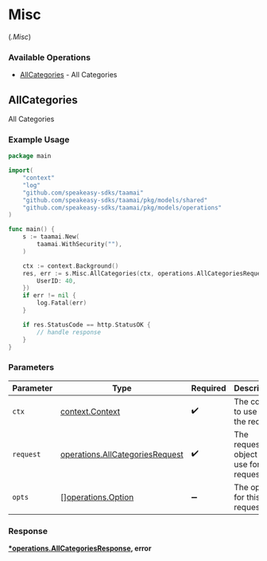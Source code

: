 # Misc
(*.Misc*)

### Available Operations

* [AllCategories](#allcategories) - All Categories

## AllCategories

All Categories

### Example Usage

```go
package main

import(
	"context"
	"log"
	"github.com/speakeasy-sdks/taamai"
	"github.com/speakeasy-sdks/taamai/pkg/models/shared"
	"github.com/speakeasy-sdks/taamai/pkg/models/operations"
)

func main() {
    s := taamai.New(
        taamai.WithSecurity(""),
    )

    ctx := context.Background()
    res, err := s.Misc.AllCategories(ctx, operations.AllCategoriesRequest{
        UserID: 40,
    })
    if err != nil {
        log.Fatal(err)
    }

    if res.StatusCode == http.StatusOK {
        // handle response
    }
}
```

### Parameters

| Parameter                                                                          | Type                                                                               | Required                                                                           | Description                                                                        |
| ---------------------------------------------------------------------------------- | ---------------------------------------------------------------------------------- | ---------------------------------------------------------------------------------- | ---------------------------------------------------------------------------------- |
| `ctx`                                                                              | [context.Context](https://pkg.go.dev/context#Context)                              | :heavy_check_mark:                                                                 | The context to use for the request.                                                |
| `request`                                                                          | [operations.AllCategoriesRequest](../../models/operations/allcategoriesrequest.md) | :heavy_check_mark:                                                                 | The request object to use for the request.                                         |
| `opts`                                                                             | [][operations.Option](../../models/operations/option.md)                           | :heavy_minus_sign:                                                                 | The options for this request.                                                      |


### Response

**[*operations.AllCategoriesResponse](../../models/operations/allcategoriesresponse.md), error**

